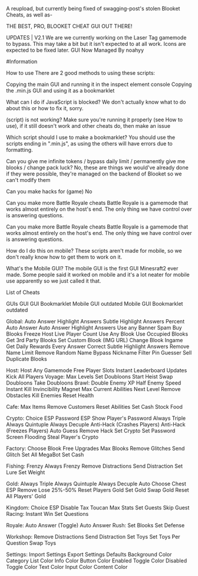 A reupload, but currently being fixed of swagging-post's stolen Blooket Cheats, as well as-

THE BEST, PRO, BLOOKET CHEAT GUI OUT THERE!

UPDATES | V2.1
We are we currently working on the Laser Tag gamemode to bypass. This may take a bit but it isn't expected to at all work.
Icons are expected to be fixed later.
GUI Now Managed By noahyy

#Information

How to use
There are 2 good methods to using these scripts:

Copying the main GUI and running it in the inspect element console
Copying the .min.js GUI and using it as a bookmarklet

What can I do if JavaScript is blocked?
We don't actually know what to do about this or how to fix it, sorry.

(script) is not working?
Make sure you're running it properly (see How to use), if it still doesn't work and other cheats do, then make an issue

Which script should I use to make a bookmarklet?
You should use the scripts ending in ".min.js", as using the others will have errors due to formatting.

Can you give me infinite tokens / bypass daily limit / permanently give me blooks / change pack luck?
No, these are things we would've already done if they were possible, they're managed on the backend of Blooket so we can't modify them

Can you make hacks for (game)
No

Can you make more Battle Royale cheats
Battle Royale is a gamemode that works almost entirely on the host's end. The only thing we have control over is answering questions.

Can you make more Battle Royale cheats
Battle Royale is a gamemode that works almost entirely on the host's end. The only thing we have control over is answering questions.

How do I do this on mobile?
These scripts aren't made for mobile, so we don't really know how to get them to work on it.

What's the Mobile GUI?
The mobile GUI is the first GUI Minesraft2 ever made. Some people said it worked on mobile and it's a lot neater for mobile use apparently so we just called it that.

List of Cheats

GUIs
GUI
GUI Bookmarklet
Mobile GUI outdated
Mobile GUI Bookmarklet outdated

Global:
Auto Answer
Highlight Answers
Subtle Highlight Answers
Percent Auto Answer
Auto Answer
Highlight Answers
Use any Banner
Spam Buy Blooks
Freeze Host
Live Player Count
Use Any Blook
Use Occupied Blooks
Get 3rd Party Blooks
Set Custom Blook (IMG URL)
Change Blook Ingame
Get Daily Rewards
Every Answer Correct
Subtle Highlight Answers
Remove Name Limit
Remove Random Name
Bypass Nickname Filter
Pin Guesser
Sell Duplicate Blooks

Host:
Host Any Gamemode
Free Player Slots
Instant Leaderboard Updates
Kick All Players
Voyage:
Max Levels
Set Doubloons
Start Heist
Swap Doubloons
Take Doubloons
Brawl:
Double Enemy XP
Half Enemy Speed
Instant Kill
Invincibility
Magnet
Max Current Abilities
Next Level
Remove Obstacles
Kill Enemies
Reset Health

Cafe:
Max Items
Remove Customers
Reset Abilities
Set Cash
Stock Food

Crypto:
Choice ESP
Password ESP
Show Player's Password
Always Triple
Always Quintuple
Always Decuple
Anti-Hack (Crashes Players)
Anti-Hack (Freezes Players)
Auto Guess
Remove Hack
Set Crypto
Set Password
Screen Flooding
Steal Player's Crypto

Factory:
Choose Blook
Free Upgrades
Max Blooks
Remove Glitches
Send Glitch
Set All MegaBot
Set Cash

Fishing:
Frenzy
Always Frenzy
Remove Distractions
Send Distraction
Set Lure
Set Weight

Gold:
Always Triple
Always Quintuple
Always Decuple
Auto Choose
Chest ESP
Remove Lose 25%-50%
Reset Players Gold
Set Gold
Swap Gold
Reset All Players' Gold

Kingdom:
Choice ESP
Disable Tax Toucan
Max Stats
Set Guests
Skip Guest
Racing:
Instant Win
Set Questions

Royale:
Auto Answer (Toggle)
Auto Answer
Rush:
Set Blooks
Set Defense

Workshop:
Remove Distractions
Send Distraction
Set Toys
Set Toys Per Question
Swap Toys

Settings:
Import Settings
Export Settings
Defaults
Background Color
Category List Color
Info Color
Button Color
Enabled Toggle Color
Disabled Toggle Color
Text Color
Input Color
Content Color
